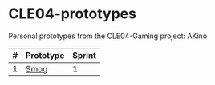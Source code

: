 # CLE04-prototypes
Personal prototypes from the CLE04-Gaming project: AKino

| #     | Prototype | Sprint |
| ----------- | ----------- |  ----------- |
| 1 | <a href="./smog/docs/index.html">Smog</a> | 1 |
